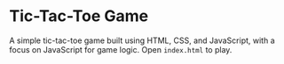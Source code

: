 # Tic-Tac-Toe Game

A simple tic-tac-toe game built using HTML, CSS, and JavaScript, with a focus on JavaScript for game logic. Open `index.html` to play.
